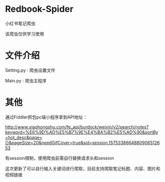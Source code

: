 # Redbook-Spider

  小红书笔记爬虫
 
  该爬虫仅供学习使用
  
# 文件介绍
  Setting.py : 爬虫设置文件
  
  Main.py : 爬虫主程序

# 其他

  通过Fiddler抓包pc端小程序拿到API地址：
  
  http://www.xiaohongshu.com/fe_api/burdock/weixin/v2/search/notes?keyword=%E6%9D%AD%E5%B7%9E%E4%BA%B2%E5%AD%90&sortBy=hot_desc&page={}&pageSize=20&needGifCover=true&sid=session.1575338664880906512653
  
  有session限制，使用爬虫前需自行替换请求头和session
  
  这次更新了可以自行输入关键词进行爬取，目前支持爬取笔记标题、内容、图片和视频链接
  
